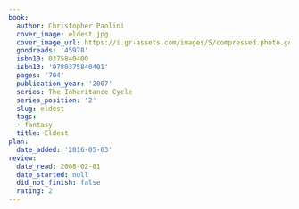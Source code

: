 ```yaml
---
book:
  author: Christopher Paolini
  cover_image: eldest.jpg
  cover_image_url: https://i.gr-assets.com/images/S/compressed.photo.goodreads.com/books/1387119654l/45978._SX98_.jpg
  goodreads: '45978'
  isbn10: 0375840400
  isbn13: '9780375840401'
  pages: '704'
  publication_year: '2007'
  series: The Inheritance Cycle
  series_position: '2'
  slug: eldest
  tags:
  - fantasy
  title: Eldest
plan:
  date_added: '2016-05-03'
review:
  date_read: 2008-02-01
  date_started: null
  did_not_finish: false
  rating: 2
---
```

